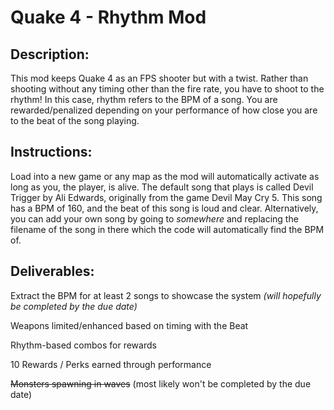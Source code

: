 # Quake 4 - Rhythm Mod 

## Description:

This mod keeps Quake 4 as an FPS shooter but with a twist. Rather than shooting without any timing other than the fire rate, you have to shoot to the rhythm! In this case, rhythm refers to the BPM of a song. You are rewarded/penalized depending on your performance of how close you are to the beat of the song playing.

## Instructions:

Load into a new game or any map as the mod will automatically activate as long as you, the player, is alive. The default song that plays is called Devil Trigger by Ali Edwards, originally from the game Devil May Cry 5. This song has a BPM of 160, and the beat of this song is loud and clear. Alternatively, you can add your own song by going to *somewhere* and replacing the filename of the song in there which the code will automatically find the BPM of.

## Deliverables:

Extract the BPM for at least 2 songs to showcase the system *(will hopefully be completed by the due date)* 

Weapons limited/enhanced based on timing with the Beat

Rhythm-based combos for rewards

10 Rewards / Perks earned through performance

~~Monsters spawning in waves~~ (most likely won't be completed by the due date)
